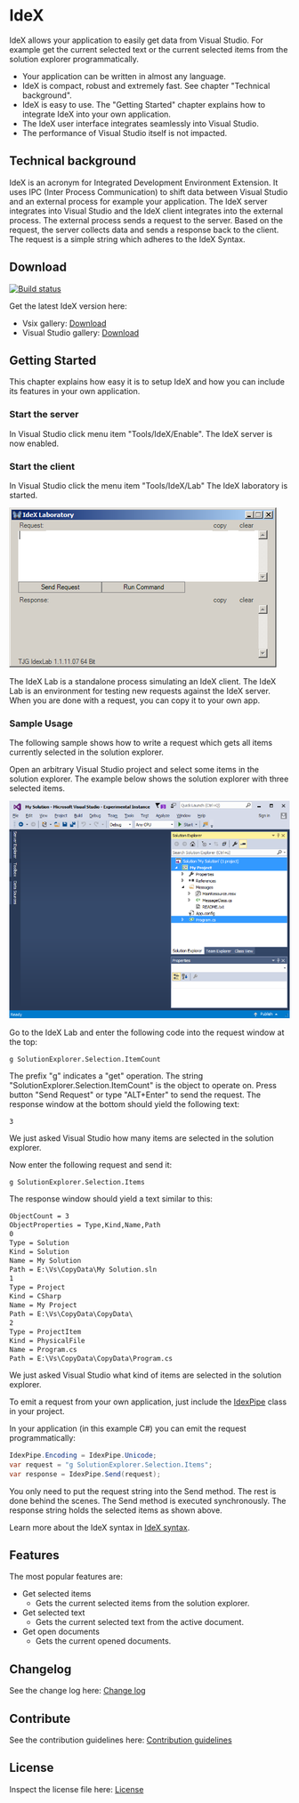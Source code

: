 # IdeX

IdeX allows your application to easily get data from Visual Studio. For example get the current selected text or the current selected items from the solution explorer programmatically.

- Your application can be written in almost any language.
- IdeX is compact, robust and extremely fast. See chapter "Technical background".
- IdeX is easy to use. The "Getting Started" chapter explains how to integrate IdeX into your own application.
- The IdeX user interface integrates seamlessly into Visual Studio.
- The performance of Visual Studio itself is not impacted.

## Technical background
IdeX is an acronym for Integrated Development Environment Extension. It uses IPC (Inter Process Communication) to shift data between Visual Studio and an external process for example your application. 
The IdeX server integrates into Visual Studio and the IdeX client integrates into the external process. The external process sends a request to the server. Based on the request, the server collects data and sends a response back to the client. The request is a simple string which adheres to the IdeX Syntax.

## Download
[![Build status](https://ci.appveyor.com/api/projects/status/4m76qv4u4t6pc1yg?svg=true)](https://ci.appveyor.com/project/TooJooGoo/idex)

Get the latest IdeX version here:
 - Vsix gallery: [Download](http://vsixgallery.com/extension/8F047980-8107-4E48-B836-571A2AAAFA3C)
 - Visual Studio gallery: [Download](https://visualstudiogallery.msdn.microsoft.com/a53074bd-cf8d-4be7-8eb6-2b768a45b96b)

## Getting Started
This chapter explains how easy it is to setup IdeX and how you can include its features in your own application.

### Start the server
In Visual Studio click menu item "Tools/IdeX/Enable".
The IdeX server is now enabled.

### Start the client
In Visual Studio click the menu item "Tools/IdeX/Lab"
The IdeX laboratory is started.

![Idex laboratory](Art/IdexLab.png "The IdeX laboratory")

The IdeX Lab is a standalone process simulating an IdeX client. The IdeX Lab is an environment for testing new requests against the IdeX server.
When you are done with a request, you can copy it to your own app.

### Sample Usage
The following sample shows how to write a request which gets all items currently selected in the solution explorer.

Open an arbitrary Visual Studio project and select some items in the solution explorer.
The example below shows the solution explorer with three selected items.

![Alt](Art/SolutionExplorerSelection.png "Solution explorer with some selected items")

Go to the IdeX Lab and enter the following code into the request window at the top:

	g SolutionExplorer.Selection.ItemCount

The prefix "g" indicates a "get" operation. The string "SolutionExplorer.Selection.ItemCount" is the object to operate on. Press button "Send Request" or type "ALT+Enter" to send the request.
The response window at the bottom should yield the following text:

	3
We just asked Visual Studio how many items are selected in the solution explorer.

Now enter the following request and send it:

	g SolutionExplorer.Selection.Items

The response window should yield a text similar to this:

	ObjectCount = 3
	ObjectProperties = Type,Kind,Name,Path
	0
	Type = Solution
	Kind = Solution
	Name = My Solution
	Path = E:\Vs\CopyData\My Solution.sln
	1
	Type = Project
	Kind = CSharp
	Name = My Project
	Path = E:\Vs\CopyData\CopyData\
	2
	Type = ProjectItem
	Kind = PhysicalFile
	Name = Program.cs
	Path = E:\Vs\CopyData\CopyData\Program.cs

We just asked Visual Studio what kind of items are selected in the solution explorer.

To emit a request from your own application, just include the [IdexPipe](IdexPipe.md) class in your project.

In your application (in this example C#) you can emit the request programmatically:

```csharp
IdexPipe.Encoding = IdexPipe.Unicode;
var request = "g SolutionExplorer.Selection.Items";
var response = IdexPipe.Send(request);
```

You only need to put the request string into the Send method. The rest is done behind the scenes. The Send method is executed synchronously. The response string holds the selected items as shown above.

Learn more about the IdeX syntax in [IdeX syntax](IdexSyntax.txt).

## Features
The most popular features are:
- Get selected items
  - Gets the current selected items from the solution explorer.
- Get selected text
  - Gets the current selected text from the active document.
- Get open documents
  - Gets the current opened documents.

## Changelog
See the change log here: [Change log](CHANGELOG.md)

## Contribute
See the contribution guidelines here: [Contribution guidelines](CONTRIBUTING.md)

## License
Inspect the license file here: [License](LICENSE)
